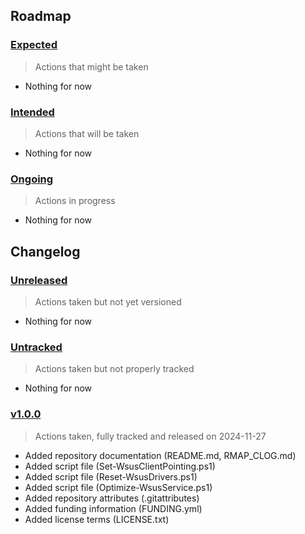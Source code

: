 ## Roadmap

### [Expected](#expected)

> Actions that might be taken

- Nothing for now

### [Intended](#intended)

> Actions that will be taken

- Nothing for now

### [Ongoing](#ongoing)

> Actions in progress

- Nothing for now

## Changelog

### [Unreleased](#unreleased)

> Actions taken but not yet versioned

- Nothing for now

### [Untracked](#untracked)

> Actions taken but not properly tracked

- Nothing for now

### [v1.0.0](#v100)

> Actions taken, fully tracked and released on 2024-11-27

- Added repository documentation (README.md, RMAP_CLOG.md)
- Added script file (Set-WsusClientPointing.ps1)
- Added script file (Reset-WsusDrivers.ps1)
- Added script file (Optimize-WsusService.ps1)
- Added repository attributes (.gitattributes)
- Added funding information (FUNDING.yml)
- Added license terms (LICENSE.txt)